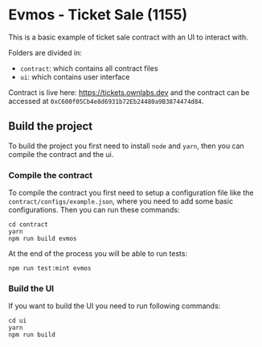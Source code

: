 # Evmos - Ticket Sale (1155)

This is a basic example of ticket sale contract with an UI to interact with.

Folders are divided in:
- `contract`: which contains all contract files
- `ui`: which contains user interface

Contract is live here: https://tickets.ownlabs.dev and the contract can be accessed at `0xC600f05Cb4e8d6931b72Eb24480a9B3874474d84`.

## Build the project

To build the project you first need to install `node` and `yarn`, then you can compile the contract and the ui.

### Compile the contract

To compile the contract you first need to setup a configuration file like the `contract/configs/example.json`, where you need to add some basic configurations.
Then you can run these commands:

```
cd contract
yarn
npm run build evmos
```

At the end of the process you will be able to run tests:

```
npm run test:mint evmos
```

### Build the UI

If you want to build the UI you need to run following commands:

```
cd ui
yarn
npm run build
```